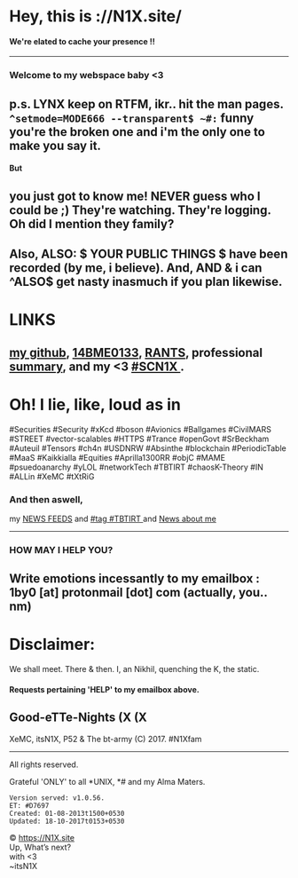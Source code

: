 # Hey, this is ://N1X.site/
#### We're elated to cache your presence !!
---

### Welcome to my webspace baby <3
p.s. LYNX keep on RTFM, ikr.. hit the man pages.
`
^setmode=MODE666 --transparent$ ~#:
`
funny you're the broken one and i'm the only one to make you say it.
---

#### But
you just got to know me! NEVER guess who I could be ;)
They're watching. They're logging.
Oh did I mention they family?
---

Also, ALSO: $ YOUR PUBLIC THINGS $ have been recorded (by me, i believe).
And, AND & i can ^ALSO$ get nasty inasmuch if you plan likewise.
---

# LINKS
[my github](http://github.com/itsn1x), [14BME0133](http://14bme0133.github.io), [RANTS](http://twitter.com/itsn1x), professional [summary](http://linkedin.com/in/itsn1x), and my <3 [ #SCN1X ](http://soundcloud.com/itsn1x).
---

# Oh! I lie, like, loud as in
#Securities #Security #xKcd #boson #Avionics #Ballgames #CivilMARS #STREET #vector-scalables #HTTPS #Trance #openGovt #SrBeckham #Auteuil #Tensors #ch4n #USDNRW #Absinthe #blockchain #PeriodicTable #MaaS #Kaikkialla #Equities #Aprilla1300RR #objC #MAME #psuedoanarchy #yLOL #networkTech #TBTIRT #chaosK-Theory #IN #ALLin #XeMC #tXtRiG

### And then aswell, 
my [NEWS FEEDS](NewsFEEDforN1Xsite) and [ #tag #TBTIRT ](https://twitter.com/search?q=TBTIRT) and [ News about me ](http://google.com/search?q=itsn1x)

---

### HOW MAY I HELP YOU?
Write emotions incessantly to my emailbox : 1by0 [at] protonmail [dot] com (actually, you.. nm)
---

# Disclaimer:
We shall meet. There & then. I, an Nikhil, quenching the K, the static.

#### Requests pertaining 'HELP' to my emailbox above.
 

## __Good-eTTe-Nights__ (X (X
XeMC, itsN1X, P52 & The bt-army
(C) 2017. #N1Xfam

---

All rights reserved.

Grateful 'ONLY' to all \*UNIX, \*# and my Alma Maters.


    Version served: v1.0.56.
    ET: #D7697
    Created: 01-08-2013t1500+0530
    Updated: 18-10-2017t0153+0530

© https://N1X.site
<br>Up, What’s next?
<br>with <3
<br>~itsN1X
